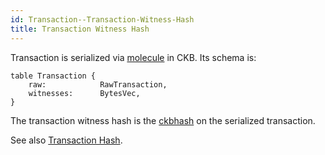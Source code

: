 ```yaml
---
id: Transaction--Transaction-Witness-Hash
title: Transaction Witness Hash
---
```


Transaction is serialized via [molecule](molecule.md) in CKB. Its schema is:

```
table Transaction {
    raw:            RawTransaction,
    witnesses:      BytesVec,
}
```

The transaction witness hash is the [ckbhash](ckbhash.md) on the serialized transaction.

See also [Transaction Hash](Transaction--Transaction-Hash.md).
